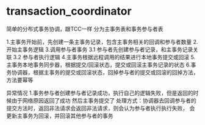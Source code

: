 # transaction_coordinator

简单的分布式事务协调，跟TCC一样
分为主事务表和事务参与者表

1.主事务开始前，先创建一条主事务记录，包含主事务相关的回调和参与者数量
2.开始主事务逻辑
3.调用参与者事务
3.1 参与者先创建参与者记录，和主事务记录关联
3.2 参与者执行逻辑
4.主事务根据远程调用的结果进行本地事务提交或回滚
5.主事务本地事务同步器，根据提交/回滚状态，提交或回滚主事务记录的状态
6.事务协调器，根据主事务的提交或回滚状态，回掉参与者的提交或回滚的回掉方法，方法要幂等

异常情况
1.事务参与者创建参与者记录成功，执行自己的逻辑失败，但是返回的时候由于网络原因返回了成功
然后主事务提交了
处理方式：协调器去回调参与者的提交方法时，返回非法请求会返回非法请求，则会认为参与者执行执行失败，
会更新主事务为回滚，并回滚其他参与者的事务

